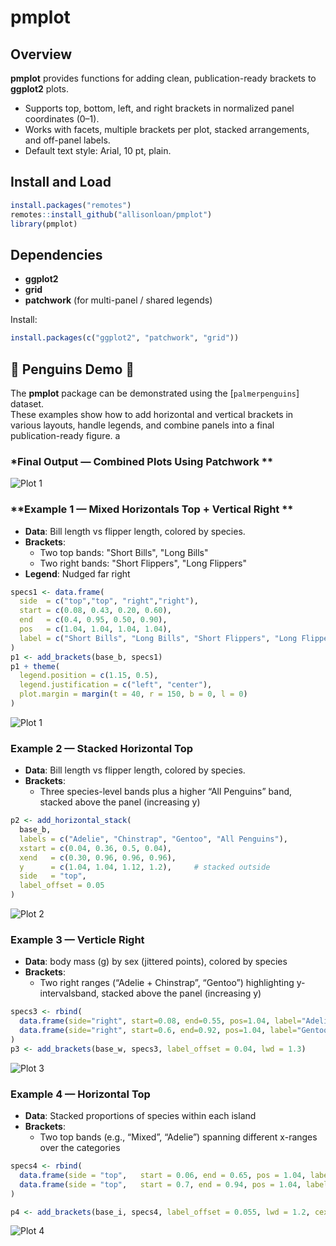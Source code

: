 # pmplot

## Overview
**pmplot** provides functions for adding clean, publication-ready brackets to **ggplot2** plots.

- Supports top, bottom, left, and right brackets in normalized panel coordinates (0–1).
- Works with facets, multiple brackets per plot, stacked arrangements, and off-panel labels.
- Default text style: Arial, 10 pt, plain.
## Install and Load
```r
install.packages("remotes")
remotes::install_github("allisonloan/pmplot")
library(pmplot)
```
## Dependencies
- **ggplot2**
- **grid**
- **patchwork** (for multi-panel / shared legends)

Install:
```r
install.packages(c("ggplot2", "patchwork", "grid"))
```
## 🐧 Penguins Demo 🐧 

The **pmplot** package can be demonstrated using the [`palmerpenguins`] dataset.  
These examples show how to add horizontal and vertical brackets in various layouts, handle legends, and combine panels into a final publication-ready figure.
a
### *Final Output — Combined Plots Using Patchwork **  
![Plot 1](R/plot/final_plot_A4.png)
### **Example 1 — Mixed Horizontals Top + Vertical Right **  
- **Data**: Bill length vs flipper length, colored by species.  
- **Brackets**:  
  - Two top bands: "Short Bills", "Long Bills"  
  - Two right bands: "Short Flippers", "Long Flippers"  
- **Legend**: Nudged far right
```r
specs1 <- data.frame(
  side  = c("top","top", "right","right"),
  start = c(0.08, 0.43, 0.20, 0.60),
  end   = c(0.4, 0.95, 0.50, 0.90),
  pos   = c(1.04, 1.04, 1.04, 1.04),
  label = c("Short Bills", "Long Bills", "Short Flippers", "Long Flippers")
)
p1 <- add_brackets(base_b, specs1)
p1 + theme(
  legend.position = c(1.15, 0.5),
  legend.justification = c("left", "center"), 
  plot.margin = margin(t = 40, r = 150, b = 0, l = 0)
)
```
![Plot 1](R/plot/p1.png)

### **Example 2 — Stacked Horizontal Top**  
- **Data**: Bill length vs flipper length, colored by species.  
- **Brackets**:  
     - Three species-level bands plus a higher “All Penguins” band, stacked above the panel (increasing y) 

```r
p2 <- add_horizontal_stack(
  base_b,
  labels = c("Adelie", "Chinstrap", "Gentoo", "All Penguins"),
  xstart = c(0.04, 0.36, 0.5, 0.04),
  xend   = c(0.30, 0.96, 0.96, 0.96),
  y      = c(1.04, 1.04, 1.12, 1.2),     # stacked outside
  side   = "top",
  label_offset = 0.05
)
```
![Plot 2](R/plot/p2.png)

### **Example 3 — Verticle Right**  
- **Data**: body mass (g) by sex (jittered points), colored by species  
- **Brackets**:  
     - Two right ranges (“Adelie + Chinstrap”, “Gentoo”) highlighting y-intervalsband, stacked above the panel (increasing y) 

```r
specs3 <- rbind(
  data.frame(side="right", start=0.08, end=0.55, pos=1.04, label="Adelie + Chinstrap"),
  data.frame(side="right", start=0.6, end=0.92, pos=1.04, label="Gentoo")
)
p3 <- add_brackets(base_w, specs3, label_offset = 0.04, lwd = 1.3)
```
![Plot 3](R/plot/p3.png)
### **Example 4 — Horizontal Top**  
- **Data**: Stacked proportions of species within each island 
- **Brackets**:  
     - Two top bands (e.g., “Mixed”, “Adelie”) spanning different x-ranges over the categories

```r
specs4 <- rbind(
  data.frame(side = "top",   start = 0.06, end = 0.65, pos = 1.04, label = "Mixed"),
  data.frame(side = "top",   start = 0.7, end = 0.94, pos = 1.04, label = "Adelie")
)

p4 <- add_brackets(base_i, specs4, label_offset = 0.055, lwd = 1.2, cex = 0.9) 
```
![Plot 4](R/plot/p4.png)
